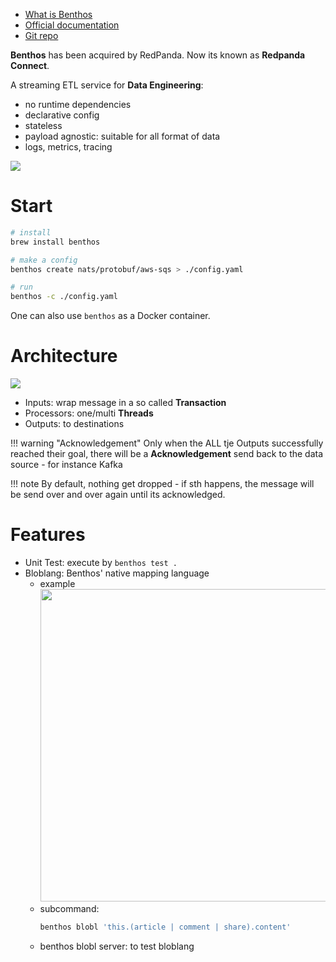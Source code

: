 
- [What is Benthos](https://www.youtube.com/watch?v=88DSzCFV4Ng&t=1s&ab_channel=Jeffail)
- [Official documentation](https://docs.redpanda.com/redpanda-connect/get-started/about/)
- [Git repo](https://github.com/redpanda-data/connect)

**Benthos** has been acquired by RedPanda. Now its known as **Redpanda Connect**.

A streaming ETL service for **Data Engineering**:

- no runtime dependencies
- declarative config
- stateless
- payload agnostic: suitable for all format of data
- logs, metrics, tracing

<img src="../benthos_imgs/example.png" />


# Start
```bash
# install
brew install benthos

# make a config
benthos create nats/protobuf/aws-sqs > ./config.yaml

# run
benthos -c ./config.yaml
```

One can also use `benthos` as a Docker container.


# Architecture

<img src="../benthos_imgs/architecture.png" />

- Inputs: wrap message in a so called **Transaction**
- Processors: one/multi **Threads**
- Outputs: to destinations

!!! warning "Acknowledgement"
    Only when the ALL tje Outputs successfully reached their goal, there will be a **Acknowledgement** send back to the data source - for instance Kafka

!!! note
    By default, nothing get dropped - if sth happens, the message will be send over and over again until its acknowledged.



# Features

- Unit Test: execute by `benthos test .`
- Bloblang: Benthos' native mapping language
    - example
        <img src="../benthos_imgs/bloblang.png" width=500 />
    - subcommand: 
        ```bash
        benthos blobl 'this.(article | comment | share).content'
        ```
    - benthos blobl server: to test bloblang
